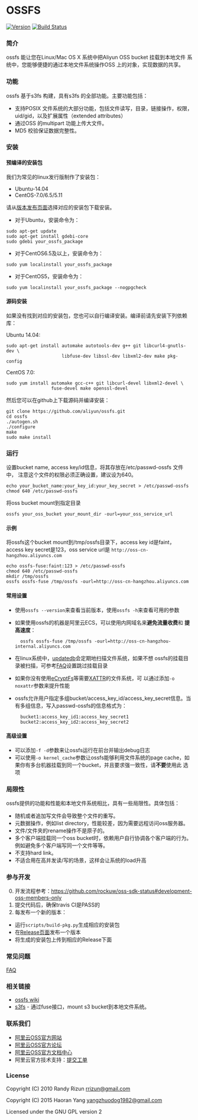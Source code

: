 # OSSFS

[![Version](https://badge.fury.io/gh/aliyun%2Fossfs.svg)][releases]
[![Build Status](https://travis-ci.org/aliyun/ossfs.svg?branch=master)](https://travis-ci.org/aliyun/ossfs?branch=master)

### 简介

ossfs 能让您在Linux/Mac OS X 系统中把Aliyun OSS bucket 挂载到本地文件
系统中，您能够便捷的通过本地文件系统操作OSS 上的对象，实现数据的共享。

### 功能

ossfs 基于s3fs 构建，具有s3fs 的全部功能。主要功能包括：

* 支持POSIX 文件系统的大部分功能，包括文件读写，目录，链接操作，权限，
  uid/gid，以及扩展属性（extended attributes）
* 通过OSS 的multipart 功能上传大文件。
* MD5 校验保证数据完整性。

### 安装

#### 预编译的安装包

我们为常见的linux发行版制作了安装包：

- Ubuntu-14.04
- CentOS-7.0/6.5/5.11

请从[版本发布页面][releases]选择对应的安装包下载安装。

- 对于Ubuntu，安装命令为：

```
sudo apt-get update
sudo apt-get install gdebi-core
sudo gdebi your_ossfs_package
```

- 对于CentOS6.5及以上，安装命令为：

```
sudo yum localinstall your_ossfs_package
```

- 对于CentOS5，安装命令为：

```
sudo yum localinstall your_ossfs_package --nogpgcheck
```

#### 源码安装

如果没有找到对应的安装包，您也可以自行编译安装。编译前请先安装下列依赖库：

Ubuntu 14.04:

```
sudo apt-get install automake autotools-dev g++ git libcurl4-gnutls-dev \
                     libfuse-dev libssl-dev libxml2-dev make pkg-config
```

CentOS 7.0:

```
sudo yum install automake gcc-c++ git libcurl-devel libxml2-devel \
                 fuse-devel make openssl-devel
```

然后您可以在github上下载源码并编译安装：

```
git clone https://github.com/aliyun/ossfs.git
cd ossfs
./autogen.sh
./configure
make
sudo make install
```

### 运行

设置bucket name, access key/id信息，将其存放在/etc/passwd-ossfs 文件中，
注意这个文件的权限必须正确设置，建议设为640。

```
echo your_bucket_name:your_key_id:your_key_secret > /etc/passwd-ossfs
chmod 640 /etc/passwd-ossfs
```

将oss bucket mount到指定目录

```
ossfs your_oss_bucket your_mount_dir -ourl=your_oss_service_url
```

#### 示例

将ossfs这个bucket mount到/tmp/ossfs目录下，access key id是faint，
access key secret是123，oss service url是
`http://oss-cn-hangzhou.aliyuncs.com`

```
echo ossfs-fuse:faint:123 > /etc/passwd-ossfs
chmod 640 /etc/passwd-ossfs
mkdir /tmp/ossfs
ossfs ossfs-fuse /tmp/ossfs -ourl=http://oss-cn-hangzhou.aliyuncs.com
```

#### 常用设置

- 使用`ossfs --version`来查看当前版本，使用`ossfs -h`来查看可用的参数
- 如果使用ossfs的机器是阿里云ECS，可以使用内网域名来**避免流量收费**和
  **提高速度**：

        ossfs ossfs-fuse /tmp/ossfs -ourl=http://oss-cn-hangzhou-internal.aliyuncs.com

- 在linux系统中，[updatedb][updatedb]会定期地扫描文件系统，如果不想
  ossfs的挂载目录被扫描，可参考[FAQ][FAQ-updatedb]设置跳过挂载目录
- 如果你没有使用[eCryptFs][ecryptfs]等需要[XATTR][xattr]的文件系统，可
  以通过添加`-o noxattr`参数来提升性能
- ossfs允许用户指定多组bucket/access_key_id/access_key_secret信息。当
  有多组信息，写入passwd-ossfs的信息格式为：

        bucket1:access_key_id1:access_key_secret1
        bucket2:access_key_id2:access_key_secret2

#### 高级设置

- 可以添加`-f -d`参数来让ossfs运行在前台并输出debug日志
- 可以使用`-o kernel_cache`参数让ossfs能够利用文件系统的page cache，如
  果你有多台机器挂载到同一个bucket，并且要求强一致性，请**不要**使用此
  选项

### 局限性

ossfs提供的功能和性能和本地文件系统相比，具有一些局限性。具体包括：

* 随机或者追加写文件会导致整个文件的重写。
* 元数据操作，例如list directory，性能较差，因为需要远程访问oss服务器。
* 文件/文件夹的rename操作不是原子的。
* 多个客户端挂载同一个oss bucket时，依赖用户自行协调各个客户端的行为。例如避免多个客户端写同一个文件等等。
* 不支持hard link。
* 不适合用在高并发读/写的场景，这样会让系统的load升高

### 参与开发

0. 开发流程参考：https://github.com/rockuw/oss-sdk-status#development-oss-members-only
1. 提交代码后，确保travis CI是PASS的
2. 每发布一个新的版本：
  - 运行`scripts/build-pkg.py`生成相应的安装包
  - 在[Release页面][releases]发布一个版本
  - 将生成的安装包上传到相应的Release下面

### 常见问题

[FAQ](https://github.com/aliyun/ossfs/wiki/FAQ)

### 相关链接

* [ossfs wiki](https://github.com/aliyun/ossfs/wiki)
* [s3fs](https://github.com/s3fs-fuse/s3fs-fuse) - 通过fuse接口，mount s3 bucket到本地文件系统。

### 联系我们

* [阿里云OSS官方网站](http://oss.aliyun.com/)
* [阿里云OSS官方论坛](http://bbs.aliyun.com/thread/211.html)
* [阿里云OSS官方文档中心](http://www.aliyun.com/product/oss#Docs)
* 阿里云官方技术支持：[提交工单](https://workorder.console.aliyun.com/#/ticket/createIndex)

### License

Copyright (C) 2010 Randy Rizun <rrizun@gmail.com>

Copyright (C) 2015 Haoran Yang <yangzhuodog1982@gmail.com>

Licensed under the GNU GPL version 2


[releases]: https://github.com/aliyun/ossfs/releases
[updatedb]: http://linux.die.net/man/8/updatedb
[faq-updatedb]: https://github.com/aliyun/ossfs/wiki/FAQ
[ecryptfs]: http://ecryptfs.org/
[xattr]: http://man7.org/linux/man-pages/man7/xattr.7.html
